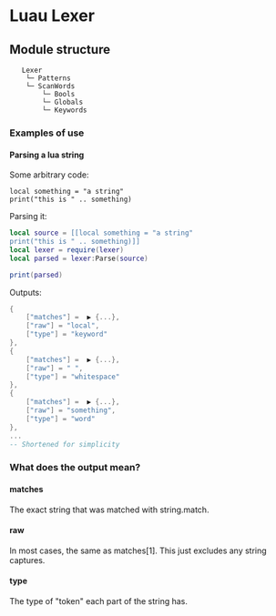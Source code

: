 # Luau Lexer

## Module structure
```
   Lexer
    └─ Patterns
    └─ ScanWords
        └─ Bools
        └─ Globals
        └─ Keywords
```

### Examples of use
#### Parsing a lua string
Some arbitrary code:
```luau
local something = "a string"
print("this is " .. something)
```

Parsing it:
```lua
local source = [[local something = "a string"
print("this is " .. something)]]
local lexer = require(lexer)
local parsed = lexer:Parse(source)

print(parsed)
```

Outputs:
```lua
{
    ["matches"] =  ▶ {...},
    ["raw"] = "local",
    ["type"] = "keyword"
},
{
    ["matches"] =  ▶ {...},
    ["raw"] = " ",
    ["type"] = "whitespace"
},
{
    ["matches"] =  ▶ {...},
    ["raw"] = "something",
    ["type"] = "word"
},
...
-- Shortened for simplicity
```

### What does the output mean?
#### matches
The exact string that was matched with string.match.

#### raw
In most cases, the same as matches[1]. This just excludes any string captures.

#### type
The type of "token" each part of the string has.